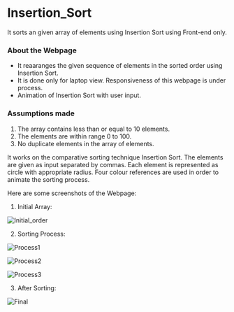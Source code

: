 # Insertion_Sort
It sorts an given array of elements using Insertion Sort using Front-end only.

### About the Webpage
* It reaaranges the given sequence of elements in the sorted order using Insertion Sort.
* It is done only for laptop view. Responsiveness of this webpage is under process.
* Animation of Insertion Sort with user input.

### Assumptions made
1. The array contains less than or equal to 10 elements.
2. The elements are within range 0 to 100.
3. No duplicate elements in the array of elements.

  It works on the comparative sorting technique Insertion Sort. The elements are given as input separated by commas. Each element is represented as circle with appropriate radius.
Four colour references are used in order to animate the sorting process.

  Here are some screenshots of the Webpage:
  1. Initial Array:
  
  ![Initial_order](https://github.com/Ajay2905Kumar/insertion_Sort/assets/95973318/c24710cd-bf5e-47f9-9ace-341e5b2d8125)


  2. Sorting Process:

  ![Process1](https://github.com/Ajay2905Kumar/insertion_Sort/assets/95973318/bf833815-f199-43ba-96d3-eb6bc28e67ea)

  ![Process2](https://github.com/Ajay2905Kumar/insertion_Sort/assets/95973318/adda9c2a-79dc-4794-8e6f-72a1ecffcd69)

  ![Process3](https://github.com/Ajay2905Kumar/insertion_Sort/assets/95973318/ca8c0493-a026-45ce-96b9-19e528036223)


  3. After Sorting:
  
  ![Final](https://github.com/Ajay2905Kumar/insertion_Sort/assets/95973318/2f56c3e0-78f7-4bb4-a87a-c58f20fa2968)
